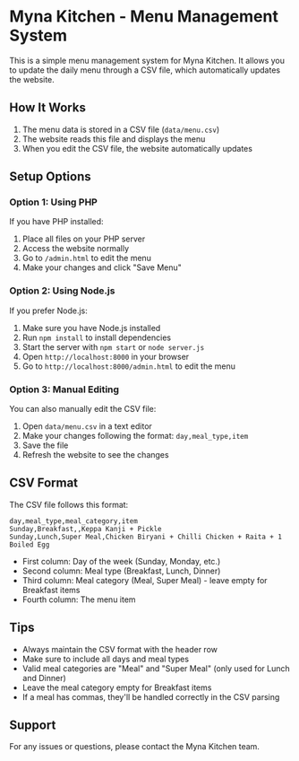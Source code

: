 # Myna Kitchen - Menu Management System

This is a simple menu management system for Myna Kitchen. It allows you to update the daily menu through a CSV file, which automatically updates the website.

## How It Works

1. The menu data is stored in a CSV file (`data/menu.csv`)
2. The website reads this file and displays the menu
3. When you edit the CSV file, the website automatically updates

## Setup Options

### Option 1: Using PHP

If you have PHP installed:

1. Place all files on your PHP server
2. Access the website normally
3. Go to `/admin.html` to edit the menu
4. Make your changes and click "Save Menu"

### Option 2: Using Node.js

If you prefer Node.js:

1. Make sure you have Node.js installed
2. Run `npm install` to install dependencies
3. Start the server with `npm start` or `node server.js`
4. Open `http://localhost:8000` in your browser
5. Go to `http://localhost:8000/admin.html` to edit the menu

### Option 3: Manual Editing

You can also manually edit the CSV file:

1. Open `data/menu.csv` in a text editor
2. Make your changes following the format: `day,meal_type,item`
3. Save the file
4. Refresh the website to see the changes

## CSV Format

The CSV file follows this format:

```
day,meal_type,meal_category,item
Sunday,Breakfast,,Keppa Kanji + Pickle
Sunday,Lunch,Super Meal,Chicken Biryani + Chilli Chicken + Raita + 1 Boiled Egg
```

- First column: Day of the week (Sunday, Monday, etc.)
- Second column: Meal type (Breakfast, Lunch, Dinner)
- Third column: Meal category (Meal, Super Meal) - leave empty for Breakfast items
- Fourth column: The menu item

## Tips

- Always maintain the CSV format with the header row
- Make sure to include all days and meal types
- Valid meal categories are "Meal" and "Super Meal" (only used for Lunch and Dinner)
- Leave the meal category empty for Breakfast items
- If a meal has commas, they'll be handled correctly in the CSV parsing

## Support

For any issues or questions, please contact the Myna Kitchen team. 